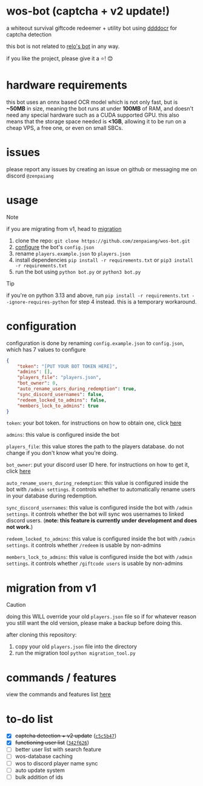 # wos-bot (captcha + v2 update!)

a whiteout survival giftcode redeemer + utility bot using [ddddocr](https://github.com/sml2h3/ddddocr) for captcha detection

this bot is not related to [relo's bot](https://github.com/Reloisback/Whiteout-Survival-Discord-Bot) in any way.

if you like the project, please give it a :star:! 😊

# hardware requirements

this bot uses an onnx based OCR model which is not only fast, but is **~50MB** in size, meaning the bot runs at under **100MB** of RAM, and doesn't need any special hardware such as a CUDA supported GPU. this also means that the storage space needed is **<1GB**, allowing it to be run on a cheap VPS, a free one, or even on small SBCs.

# issues

please report any issues by creating an issue on github or messaging me on discord `@zenpaiang`

# usage

> [!NOTE]
> if you are migrating from v1, head to [migration](#migration-from-v1)

1. clone the repo: `git clone https://github.com/zenpaiang/wos-bot.git`
2. [configure](#configuration) the bot's `config.json`
3. rename `players.example.json` to `players.json`
4. install dependencies `pip install -r requirements.txt` or `pip3 install -r requirements.txt`
5. run the bot using `python bot.py` or `python3 bot.py`

> [!TIP]
> if you're on python 3.13 and above, run `pip install -r requirements.txt --ignore-requires-python` for step 4 instead. this is a temporary workaround.

# configuration

configuration is done by renaming `config.example.json` to `config.json`, which has 7 values to configure

```json
{
    "token": "[PUT YOUR BOT TOKEN HERE]",
    "admins": [],
    "players_file": "players.json",
    "bot_owner": 0,
    "auto_rename_users_during_redemption": true,
    "sync_discord_usernames": false,
    "redeem_locked_to_admins": false,
    "members_lock_to_admins": true
}
```

`token`: your bot token. for instructions on how to obtain one, click [here](https://interactions-py.github.io/interactions.py/Guides/02%20Creating%20Your%20Bot/) 

`admins`: this value is configured inside the bot  

`players_file`: this value stores the path to the players database. do not change if you don't know what you're doing.  

`bot_owner`: put your discord user ID here. for instructions on how to get it, click [here](https://support.discord.com/hc/en-us/articles/206346498-Where-can-I-find-my-User-Server-Message-ID)  

`auto_rename_users_during_redemption`: this value is configured inside the bot with `/admin settings`. it controls whether to automatically rename users in your database during redemption.  

`sync_discord_usernames`: this value is configured inside the bot with `/admin settings`. it controls whether the bot will sync wos usernames to linked discord users. (**note: this feature is currently under development and does not work.**)  

`redeem_locked_to_admins`: this value is configured inside the bot with `/admin settings`. it controls whether `/redeem` is usable by non-admins  

`members_lock_to_admins`: this value is configured inside the bot with `/admin settings`. it controls whether `/giftcode users` is usable by non-admins

# migration from v1

> [!CAUTION]
> doing this WILL override your old `players.json` file so if for whatever reason you still want the old version, please make a backup before doing this.

after cloning this repository:
1. copy your old `players.json` file into the directory
2. run the migration tool `python migration_tool.py`

# commands / features

view the commands and features list [here](commands_and_features.md)

# to-do list

- [x] ~~captcha detection + v2 update~~ ([`c5c5b47`](https://github.com/zenpaiang/wos-bot/commit/c5c5b4798e929320dce7550541c79e1fa3909414))
- [x] ~~functioning user list~~ ([`342f626`](https://github.com/zenpaiang/wos-bot/commit/342f6262b51cde98890de80d7e530ec6092ec2c1))
- [ ] better user list with search feature
- [ ] wos-database caching
- [ ] wos to discord player name sync
- [ ] auto update system
- [ ] bulk addition of ids